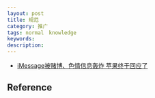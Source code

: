 ```yaml
---
layout: post
title: 规范
category: 推广
tags: normal　knowledge
keywords: 
description: 
---
```


* [iMessage被赌博、色情信息轰炸 苹果终于回应了](http://www.xinhuanet.com/legal/2018-08/02/c_1123214839.htm)

## Reference